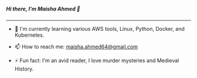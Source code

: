 ##### Hi there, I'm Maisha Ahmed 👋
___________________________________________________________________________________________________________________________________________________________________________________

- 🌱 I'm currently learning various AWS tools, Linux, Python, Docker, and Kubernetes.

- 📫 How to reach me: maisha.ahmed64@gmail.com

- ⚡ Fun fact: I'm an avid reader, I love murder mysteries and Medieval History. 
<!--
**maisha-ahmed/maisha-ahmed** is a ✨ _special_ ✨ repository because its `README.md` (this file) appears on your GitHub profile.

Here are some ideas to get you started:

- 🔭 I’m currently working on ...
- 🌱 I’m currently learning ...
- 👯 I’m looking to collaborate on ...
- 🤔 I’m looking for help with ...
- 💬 Ask me about ...
- 📫 How to reach me: ...
- 😄 Pronouns: ...
- ⚡ Fun fact: ...
-->

